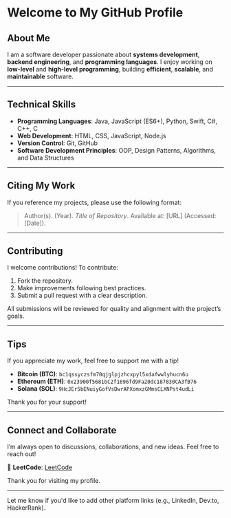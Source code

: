 # Welcome to My GitHub Profile

## About Me

I am a software developer passionate about **systems development**, **backend engineering**, and **programming languages**. I enjoy working on **low-level** and **high-level programming**, building **efficient**, **scalable**, and **maintainable** software.

---

## Technical Skills

* **Programming Languages**: Java, JavaScript (ES6+), Python, Swift, C#, C++, C
* **Web Development**: HTML, CSS, JavaScript, Node.js
* **Version Control**: Git, GitHub
* **Software Development Principles**: OOP, Design Patterns, Algorithms, and Data Structures

---

## Citing My Work

If you reference my projects, please use the following format:

> Author(s). (Year). *Title of Repository*. Available at: \[URL] (Accessed: \[Date]).

---

## Contributing

I welcome contributions! To contribute:

1. Fork the repository.
2. Make improvements following best practices.
3. Submit a pull request with a clear description.

All submissions will be reviewed for quality and alignment with the project’s goals.

---

## Tips

If you appreciate my work, feel free to support me with a tip!

- **Bitcoin (BTC)**: `bc1qssyczsfm70qjglpjzhcxpyl5xdafwwlyhucn6u`  
- **Ethereum (ETH)**: `0x23900f5681bC2f1696fd9Fa20dc187830CA3fB76`  
- **Solana (SOL)**: `9HcJEr5bENuiyGofVsDwrAPXomxzGMmsCLXNPst4udLi`

Thank you for your support!

---

## Connect and Collaborate

I’m always open to discussions, collaborations, and new ideas. Feel free to reach out!

🔗 **LeetCode**: [LeetCode](https://leetcode.com/u/YukiKapan/)

Thank you for visiting my profile.

---

Let me know if you'd like to add other platform links (e.g., LinkedIn, Dev.to, HackerRank).
